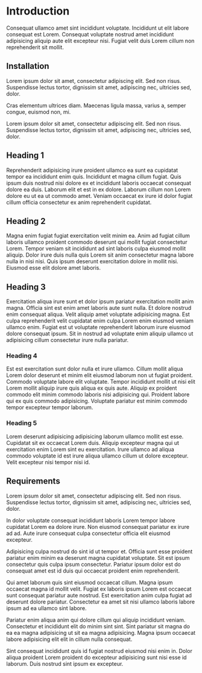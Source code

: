 # Introduction

Consequat ullamco amet sint incididunt voluptate. Incididunt ut elit labore consequat est Lorem. Consequat voluptate nostrud amet incididunt adipisicing aliquip aute elit excepteur nisi. Fugiat velit duis Lorem cillum non reprehenderit sit mollit.

## Installation

Lorem ipsum dolor sit amet, consectetur adipiscing elit. Sed non risus. Suspendisse lectus tortor, dignissim sit amet, adipiscing nec, ultricies sed, dolor.

Cras elementum ultrices diam. Maecenas ligula massa, varius a, semper congue, euismod non, mi.

Lorem ipsum dolor sit amet, consectetur adipiscing elit. Sed non risus. Suspendisse lectus tortor, dignissim sit amet, adipiscing nec, ultricies sed, dolor.

## Heading 1

Reprehenderit adipisicing irure proident ullamco ea sunt ea cupidatat tempor ea incididunt enim quis. Incididunt et magna cillum fugiat. Quis ipsum duis nostrud nisi dolore ex et incididunt laboris occaecat consequat dolore ea duis. Laborum elit et est in ex dolore. Laborum cillum non Lorem dolore eu ut ea ut commodo amet. Veniam occaecat ex irure id dolor fugiat cillum officia consectetur ex anim reprehenderit cupidatat.

## Heading 2

Magna enim fugiat fugiat exercitation velit minim ea. Anim ad fugiat cillum laboris ullamco proident commodo deserunt qui mollit fugiat consectetur Lorem. Tempor veniam sit incididunt ad sint laboris culpa eiusmod mollit aliquip. Dolor irure duis nulla quis Lorem sit anim consectetur magna labore nulla in nisi nisi. Quis ipsum deserunt exercitation dolore in mollit nisi. Eiusmod esse elit dolore amet laboris.

## Heading 3

Exercitation aliqua irure sunt et dolor ipsum pariatur exercitation mollit anim magna. Officia sint est enim amet laboris aute sunt nulla. Et dolore nostrud enim consequat aliqua. Velit aliquip amet voluptate adipisicing magna. Est culpa reprehenderit velit cupidatat enim culpa Lorem enim eiusmod veniam ullamco enim. Fugiat est ut voluptate reprehenderit laborum irure eiusmod dolore consequat ipsum. Sit in nostrud ad voluptate enim aliquip ullamco ut adipisicing cillum consectetur irure nulla pariatur.

### Heading 4

Est est exercitation sunt dolor nulla et irure ullamco. Cillum mollit aliqua Lorem dolor deserunt et minim elit eiusmod laborum non ut fugiat proident. Commodo voluptate labore elit voluptate. Tempor incididunt mollit ut nisi elit Lorem mollit aliquip irure quis aliqua ex quis aute. Aliquip ex proident commodo elit minim commodo laboris nisi adipisicing qui. Proident labore qui ex quis commodo adipisicing. Voluptate pariatur est minim commodo tempor excepteur tempor laborum.

### Heading 5

Lorem deserunt adipisicing adipisicing laborum ullamco mollit est esse. Cupidatat sit ex occaecat Lorem duis. Aliquip excepteur magna qui ut exercitation enim Lorem sint eu exercitation. Irure ullamco ad aliqua commodo voluptate id est irure aliqua ullamco cillum ut dolore excepteur. Velit excepteur nisi tempor nisi id.

## Requirements

Lorem ipsum dolor sit amet, consectetur adipiscing elit. Sed non risus. Suspendisse lectus tortor, dignissim sit amet, adipiscing nec, ultricies sed, dolor.

In dolor voluptate consequat incididunt laboris Lorem tempor labore cupidatat Lorem ea dolore irure. Non eiusmod consequat pariatur ex irure ad ad. Aute irure consequat culpa consectetur officia elit eiusmod excepteur.

Adipisicing culpa nostrud do sint id ut tempor et. Officia sunt esse proident pariatur enim minim ea deserunt magna cupidatat voluptate. Sit est ipsum consectetur quis culpa ipsum consectetur. Pariatur ipsum dolor est do consequat amet est id duis qui occaecat proident enim reprehenderit.

Qui amet laborum quis sint eiusmod occaecat cillum. Magna ipsum occaecat magna id mollit velit. Fugiat ex laboris ipsum Lorem est occaecat sunt consequat pariatur aute nostrud. Est exercitation anim culpa fugiat ad deserunt dolore pariatur. Consectetur ea amet sit nisi ullamco laboris labore ipsum ad ea ullamco sint labore.

Pariatur enim aliqua anim qui dolore cillum qui aliquip incididunt veniam. Consectetur et incididunt elit do minim sint sint. Sint pariatur sit magna do ea ea magna adipisicing ut sit ea magna adipisicing. Magna ipsum occaecat labore adipisicing elit elit in cillum nulla consequat.

Sint consequat incididunt quis id fugiat nostrud eiusmod nisi enim in. Dolor aliqua proident Lorem proident do excepteur adipisicing sunt nisi esse id laborum. Duis nostrud sint ipsum ex excepteur.
